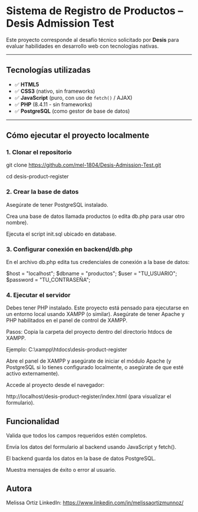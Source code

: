# Sistema de Registro de Productos – Desis Admission Test

Este proyecto corresponde al desafío técnico solicitado por **Desis** para evaluar habilidades en desarrollo web con tecnologías nativas.

---

## Tecnologías utilizadas

- ✅ **HTML5**
- ✅ **CSS3** (nativo, sin frameworks)
- ✅ **JavaScript** (puro, con uso de `fetch()` / AJAX)
- ✅ **PHP** (8.4.11 - sin frameworks)
- ✅ **PostgreSQL** (como gestor de base de datos)

---

## Cómo ejecutar el proyecto localmente

### 1. Clonar el repositorio

git clone https://github.com/mel-1804/Desis-Admission-Test.git

cd desis-product-register

### 2. Crear la base de datos

Asegúrate de tener PostgreSQL instalado.

Crea una base de datos llamada productos (o edita db.php para usar otro nombre).

Ejecuta el script init.sql ubicado en database.

### 3. Configurar conexión en backend/db.php

En el archivo db.php edita tus credenciales de conexión a la base de datos:

$host = "localhost";
$dbname = "productos";
$user = "TU_USUARIO";
$password = "TU_CONTRASEÑA";

### 4. Ejecutar el servidor

Debes tener PHP instalado.
Este proyecto está pensado para ejecutarse en un entorno local usando XAMPP (o similar). Asegúrate de tener Apache y PHP habilitados en el panel de control de XAMPP.

Pasos:
Copia la carpeta del proyecto dentro del directorio htdocs de XAMPP.

Ejemplo: C:\xampp\htdocs\desis-product-register

Abre el panel de XAMPP y asegúrate de iniciar el módulo Apache (y PostgreSQL si lo tienes configurado localmente, o asegúrate de que esté activo externamente).

Accede al proyecto desde el navegador:

http://localhost/desis-product-register/index.html (para visualizar el formulario).

## Funcionalidad

Valida que todos los campos requeridos estén completos.

Envía los datos del formulario al backend usando JavaScript y fetch().

El backend guarda los datos en la base de datos PostgreSQL.

Muestra mensajes de éxito o error al usuario.

## Autora

Melissa Ortiz
LinkedIn: https://www.linkedin.com/in/melissaortizmunnoz/
